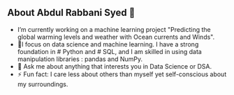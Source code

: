 ## About Abdul Rabbani Syed 👋


- I’m currently working on a machine learning project "Predicting the global warming levels and weather with Ocean currents and Winds".
- 🌱I focus on data science and machine learning. I have a strong foundation in # Python and # SQL, and I am skilled in using data manipulation libraries : pandas and NumPy.
- 💬 Ask me about anything that interests you in Data Science or DSA.
- ⚡ Fun fact: I care less about others than myself yet self-conscious about my surroundings.
